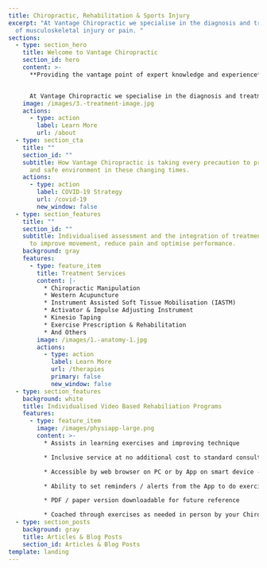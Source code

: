 ```yaml
---
title: Chiropractic, Rehabilitation & Sports Injury
excerpt: "At Vantage Chiropractic we specialise in the diagnosis and treatment
  of musculoskeletal injury or pain. "
sections:
  - type: section_hero
    title: Welcome to Vantage Chiropractic
    section_id: hero
    content: >-
      **Providing the vantage point of expert knowledge and experience**


      At Vantage Chiropractic we specialise in the diagnosis and treatment of musculoskeletal injury or pain.
    image: /images/3.-treatment-image.jpg
    actions:
      - type: action
        label: Learn More
        url: /about
  - type: section_cta
    title: ""
    section_id: ""
    subtitle: How Vantage Chiropractic is taking every precaution to provide a clean
      and safe environment in these changing times.
    actions:
      - type: action
        label: COVID-19 Strategy
        url: /covid-19
        new_window: false
  - type: section_features
    title: ""
    section_id: ""
    subtitle: Individualised assessment and the integration of treatment techniques
      to improve movement, reduce pain and optimise performance.
    background: gray
    features:
      - type: feature_item
        title: Treatment Services
        content: |-
          * Chiropractic Manipulation
          * Western Acupuncture
          * Instrument Assisted Soft Tissue Mobilisation (IASTM)
          * Activator & Impulse Adjusting Instrument
          * Kinesio Taping
          * Exercise Prescription & Rehabilitation
          * And Others
        image: /images/1.-anatomy-1.jpg
        actions:
          - type: action
            label: Learn More
            url: /therapies
            primary: false
            new_window: false
  - type: section_features
    background: white
    title: Individualised Video Based Rehabiliation Programs
    features:
      - type: feature_item
        image: /images/physiapp-large.png
        content: >-
          * Assists in learning exercises and improving technique

          * Inclusive service at no additional cost to standard consultation / appointment fees

          * Accessible by web browser on PC or by App on smart device - phone or tablet (both Apple & Android)

          * Ability to set reminders / alerts from the App to do exercises

          * PDF / paper version downloadable for future reference

          * Coached through exercises as needed in person by your Chiropractor
  - type: section_posts
    background: gray
    title: Articles & Blog Posts
    section_id: Articles & Blog Posts
template: landing
---
```

